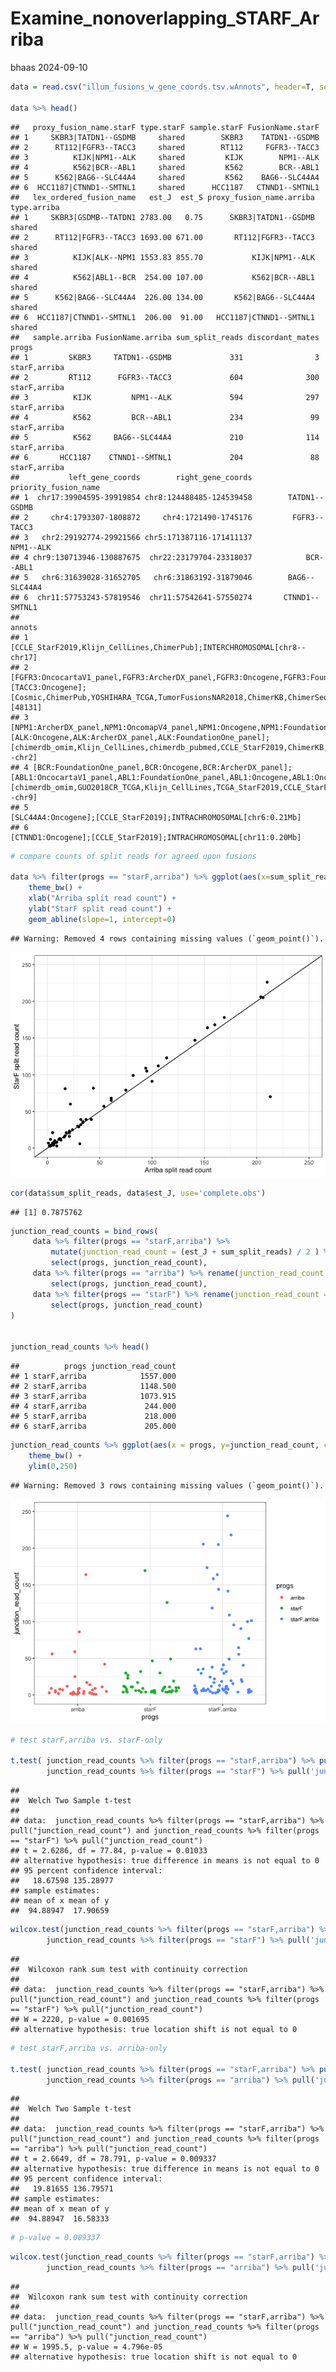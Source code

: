 Examine_nonoverlapping_STARF_Arriba
================
bhaas
2024-09-10

``` r
data = read.csv("illum_fusions_w_gene_coords.tsv.wAnnots", header=T, sep="\t")

data %>% head()
```

    ##   proxy_fusion_name.starF type.starF sample.starF FusionName.starF
    ## 1     SKBR3|TATDN1--GSDMB     shared        SKBR3    TATDN1--GSDMB
    ## 2      RT112|FGFR3--TACC3     shared        RT112     FGFR3--TACC3
    ## 3          KIJK|NPM1--ALK     shared         KIJK        NPM1--ALK
    ## 4          K562|BCR--ABL1     shared         K562        BCR--ABL1
    ## 5      K562|BAG6--SLC44A4     shared         K562    BAG6--SLC44A4
    ## 6  HCC1187|CTNND1--SMTNL1     shared      HCC1187   CTNND1--SMTNL1
    ##   lex_ordered_fusion_name   est_J  est_S proxy_fusion_name.arriba type.arriba
    ## 1     SKBR3|GSDMB--TATDN1 2783.00   0.75      SKBR3|TATDN1--GSDMB      shared
    ## 2      RT112|FGFR3--TACC3 1693.00 671.00       RT112|FGFR3--TACC3      shared
    ## 3          KIJK|ALK--NPM1 1553.83 855.70           KIJK|NPM1--ALK      shared
    ## 4          K562|ABL1--BCR  254.00 107.00           K562|BCR--ABL1      shared
    ## 5      K562|BAG6--SLC44A4  226.00 134.00       K562|BAG6--SLC44A4      shared
    ## 6  HCC1187|CTNND1--SMTNL1  206.00  91.00   HCC1187|CTNND1--SMTNL1      shared
    ##   sample.arriba FusionName.arriba sum_split_reads discordant_mates        progs
    ## 1         SKBR3     TATDN1--GSDMB             331                3 starF,arriba
    ## 2         RT112      FGFR3--TACC3             604              300 starF,arriba
    ## 3          KIJK         NPM1--ALK             594              297 starF,arriba
    ## 4          K562         BCR--ABL1             234               99 starF,arriba
    ## 5          K562     BAG6--SLC44A4             210              114 starF,arriba
    ## 6       HCC1187    CTNND1--SMTNL1             204               88 starF,arriba
    ##           left_gene_coords        right_gene_coords priority_fusion_name
    ## 1  chr17:39904595-39919854 chr8:124488485-124539458        TATDN1--GSDMB
    ## 2     chr4:1793307-1808872     chr4:1721490-1745176         FGFR3--TACC3
    ## 3   chr2:29192774-29921566 chr5:171387116-171411137            NPM1--ALK
    ## 4 chr9:130713946-130887675  chr22:23179704-23318037            BCR--ABL1
    ## 5   chr6:31639028-31652705   chr6:31863192-31879046        BAG6--SLC44A4
    ## 6  chr11:57753243-57819546  chr11:57542641-57550274       CTNND1--SMTNL1
    ##                                                                                                                                                                                                                                                                                                                                       annots
    ## 1                                                                                                                                                                                                                                                                   [CCLE_StarF2019,Klijn_CellLines,ChimerPub];INTERCHROMOSOMAL[chr8--chr17]
    ## 2           [FGFR3:OncocartaV1_panel,FGFR3:ArcherDX_panel,FGFR3:Oncogene,FGFR3:FoundationOne_panel,FGFR3:OncomapV4_panel];[TACC3:Oncogene];[Cosmic,ChimerPub,YOSHIHARA_TCGA,TumorFusionsNAR2018,ChimerKB,ChimerSeq,CCLE_StarF2019,TCGA_StarF2019,GUO2018CR_TCGA,Klijn_CellLines];INTRACHROMOSOMAL[chr4:0.05Mb];LOCAL_REARRANGEMENT:+:[48131]
    ## 3                                                       [NPM1:ArcherDX_panel,NPM1:OncomapV4_panel,NPM1:Oncogene,NPM1:FoundationOne_panel];[ALK:Oncogene,ALK:ArcherDX_panel,ALK:FoundationOne_panel];[chimerdb_omim,Klijn_CellLines,chimerdb_pubmed,CCLE_StarF2019,ChimerKB,Cosmic,Mitelman,ChimerPub,ChimerSeq];INTERCHROMOSOMAL[chr5--chr2]
    ## 4 [BCR:FoundationOne_panel,BCR:Oncogene,BCR:ArcherDX_panel];[ABL1:OncocartaV1_panel,ABL1:FoundationOne_panel,ABL1:Oncogene,ABL1:OncomapV4_panel];[chimerdb_omim,GUO2018CR_TCGA,Klijn_CellLines,TCGA_StarF2019,CCLE_StarF2019,chimerdb_pubmed,ChimerSeq,Mitelman,Cosmic,ChimerPub,TumorFusionsNAR2018,ChimerKB];INTERCHROMOSOMAL[chr22--chr9]
    ## 5                                                                                                                                                                                                                                                                          [SLC44A4:Oncogene];[CCLE_StarF2019];INTRACHROMOSOMAL[chr6:0.21Mb]
    ## 6                                                                                                                                                                                                                                                                          [CTNND1:Oncogene];[CCLE_StarF2019];INTRACHROMOSOMAL[chr11:0.20Mb]

``` r
# compare counts of split reads for agreed upon fusions

data %>% filter(progs == "starF,arriba") %>% ggplot(aes(x=sum_split_reads, y=est_J)) + geom_point() + xlim(0,250) + ylim(0,250) +
    theme_bw() +
    xlab("Arriba split read count") +
    ylab("StarF split read count") +
    geom_abline(slope=1, intercept=0)
```

    ## Warning: Removed 4 rows containing missing values (`geom_point()`).

![](Examine_nonoverlapping_STARF_arriba_files/figure-gfm/unnamed-chunk-2-1.png)<!-- -->

``` r
cor(data$sum_split_reads, data$est_J, use='complete.obs')
```

    ## [1] 0.7875762

``` r
junction_read_counts = bind_rows(
     data %>% filter(progs == "starF,arriba") %>% 
         mutate(junction_read_count = (est_J + sum_split_reads) / 2 ) %>%
         select(progs, junction_read_count),
     data %>% filter(progs == "arriba") %>% rename(junction_read_count = sum_split_reads) %>%
         select(progs, junction_read_count),
     data %>% filter(progs == "starF") %>% rename(junction_read_count = est_J) %>%
         select(progs, junction_read_count)
)


junction_read_counts %>% head()
```

    ##          progs junction_read_count
    ## 1 starF,arriba            1557.000
    ## 2 starF,arriba            1148.500
    ## 3 starF,arriba            1073.915
    ## 4 starF,arriba             244.000
    ## 5 starF,arriba             218.000
    ## 6 starF,arriba             205.000

``` r
junction_read_counts %>% ggplot(aes(x = progs, y=junction_read_count, color=progs)) + geom_jitter() +
    theme_bw() +
    ylim(0,250)
```

    ## Warning: Removed 3 rows containing missing values (`geom_point()`).

![](Examine_nonoverlapping_STARF_arriba_files/figure-gfm/unnamed-chunk-5-1.png)<!-- -->

``` r
# test starF,arriba vs. starF-only

t.test( junction_read_counts %>% filter(progs == "starF,arriba") %>% pull('junction_read_count'),
        junction_read_counts %>% filter(progs == "starF") %>% pull('junction_read_count'))
```

    ## 
    ##  Welch Two Sample t-test
    ## 
    ## data:  junction_read_counts %>% filter(progs == "starF,arriba") %>% pull("junction_read_count") and junction_read_counts %>% filter(progs == "starF") %>% pull("junction_read_count")
    ## t = 2.6286, df = 77.84, p-value = 0.01033
    ## alternative hypothesis: true difference in means is not equal to 0
    ## 95 percent confidence interval:
    ##   18.67598 135.28977
    ## sample estimates:
    ## mean of x mean of y 
    ##  94.88947  17.90659

``` r
wilcox.test(junction_read_counts %>% filter(progs == "starF,arriba") %>% pull('junction_read_count'),
        junction_read_counts %>% filter(progs == "starF") %>% pull('junction_read_count'))
```

    ## 
    ##  Wilcoxon rank sum test with continuity correction
    ## 
    ## data:  junction_read_counts %>% filter(progs == "starF,arriba") %>% pull("junction_read_count") and junction_read_counts %>% filter(progs == "starF") %>% pull("junction_read_count")
    ## W = 2220, p-value = 0.001695
    ## alternative hypothesis: true location shift is not equal to 0

``` r
# test starF,arriba vs. arriba-only

t.test( junction_read_counts %>% filter(progs == "starF,arriba") %>% pull('junction_read_count'),
        junction_read_counts %>% filter(progs == "arriba") %>% pull('junction_read_count'))
```

    ## 
    ##  Welch Two Sample t-test
    ## 
    ## data:  junction_read_counts %>% filter(progs == "starF,arriba") %>% pull("junction_read_count") and junction_read_counts %>% filter(progs == "arriba") %>% pull("junction_read_count")
    ## t = 2.6649, df = 78.791, p-value = 0.009337
    ## alternative hypothesis: true difference in means is not equal to 0
    ## 95 percent confidence interval:
    ##   19.81655 136.79571
    ## sample estimates:
    ## mean of x mean of y 
    ##  94.88947  16.58333

``` r
# p-value = 0.009337
```

``` r
wilcox.test(junction_read_counts %>% filter(progs == "starF,arriba") %>% pull('junction_read_count'),
        junction_read_counts %>% filter(progs == "arriba") %>% pull('junction_read_count'))
```

    ## 
    ##  Wilcoxon rank sum test with continuity correction
    ## 
    ## data:  junction_read_counts %>% filter(progs == "starF,arriba") %>% pull("junction_read_count") and junction_read_counts %>% filter(progs == "arriba") %>% pull("junction_read_count")
    ## W = 1995.5, p-value = 4.796e-05
    ## alternative hypothesis: true location shift is not equal to 0
